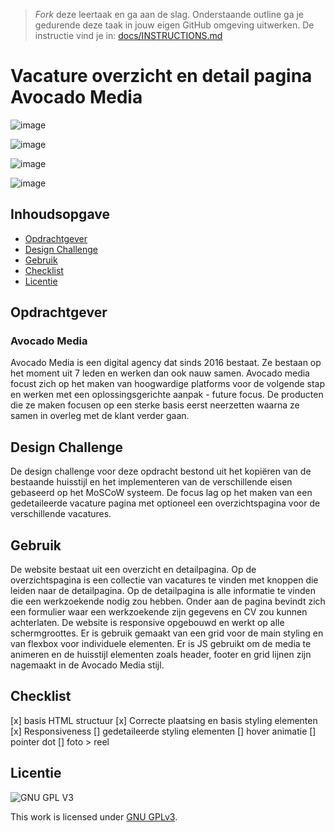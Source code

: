 > _Fork_ deze leertaak en ga aan de slag. Onderstaande outline ga je gedurende deze taak in jouw eigen GitHub omgeving uitwerken. De instructie vind je in: [docs/INSTRUCTIONS.md](docs/INSTRUCTIONS.md)

# Vacature overzicht en detail pagina Avocado Media

![image](https://user-images.githubusercontent.com/45001009/214705287-a0895e43-7f27-45c9-85da-1d5c606683c3.png)

![image](https://user-images.githubusercontent.com/45001009/214706060-300c2058-b854-4f33-98bf-32868c484e4d.png)

![image](https://user-images.githubusercontent.com/45001009/214706128-affad803-152c-45f7-9af2-a83bc70d5af4.png)

![image](https://user-images.githubusercontent.com/45001009/214706171-4335e651-06e1-456b-bd65-477544ef0423.png)

## Inhoudsopgave

  * [Opdrachtgever](#opdrachtgever)
  * [Design Challenge](#design-challenge)
  * [Gebruik](#gebruik)
  * [Checklist](#checklist)
  * [Licentie](#licentie)

## Opdrachtgever 
### Avocado Media

Avocado Media is een digital agency dat sinds 2016 bestaat. Ze bestaan op het moment uit 7 leden en werken dan ook nauw samen. Avocado media focust zich op het maken van hoogwardige platforms voor de volgende stap en werken met een oplossingsgerichte aanpak - future focus. De producten die ze maken focusen op een sterke basis eerst neerzetten waarna ze samen in overleg met de klant verder gaan. 

## Design Challenge

De design challenge voor deze opdracht bestond uit het kopiëren van de bestaande huisstijl en het implementeren van de verschillende eisen gebaseerd op het MoSCoW systeem. De focus lag op het maken van een gedetaileerde vacature pagina met optioneel een overzichtspagina voor de verschillende vacatures.

## Gebruik

De website bestaat uit een overzicht en detailpagina. Op de overzichtspagina is een collectie van vacatures te vinden met knoppen die leiden naar de detailpagina. Op de detailpagina is alle informatie te vinden die een werkzoekende nodig zou hebben. Onder aan de pagina bevindt zich een formulier waar een werkzoekende zijn gegevens en CV zou kunnen achterlaten. De website is responsive opgebouwd en werkt op alle schermgroottes. Er is gebruik gemaakt van een grid voor de main styling en van flexbox voor individuele elementen. Er is JS gebruikt om de media te animeren en de huisstijl elementen zoals header, footer en grid lijnen zijn nagemaakt in de Avocado Media stijl.

## Checklist
[x] basis HTML structuur
[x] Correcte plaatsing en basis styling elementen
[x] Responsiveness
[] gedetaileerde styling elementen
[] hover animatie
[] pointer dot
[] foto > reel

## Licentie

![GNU GPL V3](https://www.gnu.org/graphics/gplv3-127x51.png)

This work is licensed under [GNU GPLv3](./LICENSE).
